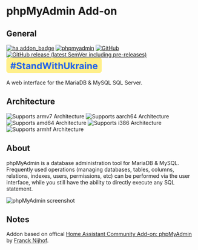 # phpMyAdmin Add-on

## General

[![ha addon_badge](https://img.shields.io/badge/HA-Addon-blue.svg)](https://developers.home-assistant.io/docs/add-ons)
[![phpmyadmin](https://img.shields.io/badge/phpMy-Admin-blue.svg)](https://github.com/andrewjswan/phpmyadmin-addon/)
[![GitHub](https://img.shields.io/github/license/andrewjswan/phpmyadmin-addon?color=blue)](https://github.com/andrewjswan/phpmyadmin-addon/blob/master/LICENSE)
[![GitHub release (latest SemVer including pre-releases)](https://img.shields.io/github/v/release/andrewjswan/phpmyadmin-addon?include_prereleases)](https://github.com/andrewjswan/phpmyadmin-addon/blob/main/phpmyadmin/CHANGELOG.md)
[![StandWithUkraine](https://raw.githubusercontent.com/vshymanskyy/StandWithUkraine/main/badges/StandWithUkraine.svg)](https://github.com/vshymanskyy/StandWithUkraine/blob/main/docs/README.md)

A web interface for the MariaDB & MySQL SQL Server.

## Architecture

![Supports armv7 Architecture][armv7-shield]
![Supports aarch64 Architecture][aarch64-shield]
![Supports amd64 Architecture][amd64-shield]
![Supports i386 Architecture][i386-shield]
![Supports armhf Architecture][armhf-shield]

## About

phpMyAdmin is a database administration tool for MariaDB & MySQL. Frequently
used operations (managing databases, tables, columns, relations, indexes,
users, permissions, etc) can be performed via the user interface,
while you still have the ability to directly execute any SQL statement.

![phpMyAdmin screenshot][screenshot]

## Notes

Addon based on offical [Home Assistant Community Add-on: phpMyAdmin][phpmyadmin] by [Franck Nijhof][frenck].

[aarch64-shield]: https://img.shields.io/badge/aarch64-yes-green.svg
[amd64-shield]: https://img.shields.io/badge/amd64-yes-green.svg
[armhf-shield]: https://img.shields.io/badge/armhf-no-red.svg
[armv7-shield]: https://img.shields.io/badge/armv7-yes-green.svg
[i386-shield]: https://img.shields.io/badge/i386-no-red.svg
[screenshot]: https://raw.githubusercontent.com/hassio-addons/addon-phpmyadmin/main/images/screenshot.png
[frenck]: https://github.com/frenck
[phpmyadmin]: https://github.com/hassio-addons/addon-phpmyadmin
